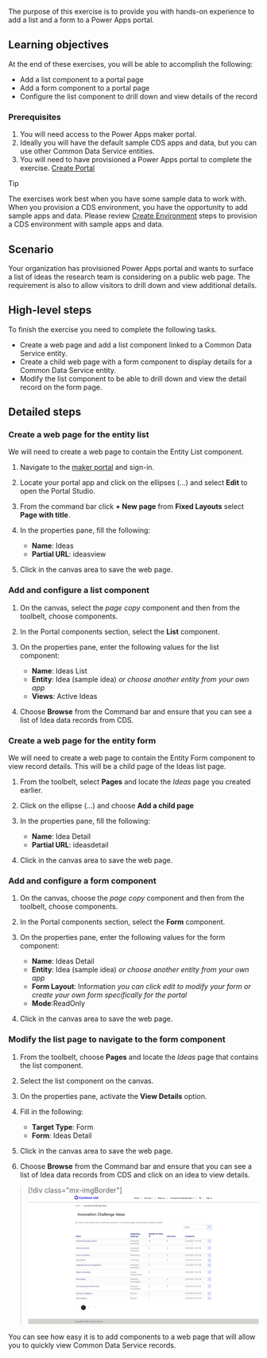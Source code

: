 The purpose of this exercise is to provide you with hands-on experience to add a list and a form to a Power Apps portal.

## Learning objectives

At the end of these exercises, you will be able to accomplish the following:

- Add a list component to a portal page
- Add a form component to a portal page
- Configure the list component to drill down and view details of the record

### Prerequisites

1. You will need access to the Power Apps maker portal.
1. Ideally you will have the default sample CDS apps and data, but you can use other Common Data Service entities.
1. You will need to have provisioned a Power Apps portal to complete the exercise. [Create Portal](https://docs.microsoft.com/powerapps/maker/portals/create-portal/?azure-portal=true)

> [!TIP]
> The exercises work best when you have some sample data to work with. When you provision a CDS environment, you have the opportunity to add sample apps and data.  Please review [Create Environment](https://docs.microsoft.com/power-platform/admin/create-environment.md?azure-portal=true#create-an-environment-with-a-database) steps to provision a CDS environment with sample apps and data.

## Scenario

Your organization has provisioned Power Apps portal and wants to surface a list of ideas the research team is considering on a public web page.  The requirement is also to allow visitors to drill down and view additional details.

## High-level steps

To finish the exercise you need to complete the following tasks.

- Create a web page and add a list component linked to a Common Data Service entity.
- Create a child web page with a form component to display details for a Common Data Service entity.
- Modify the list component to be able to drill down and view the detail record on the form page.

## Detailed steps

### Create a web page for the entity list

We will need to create a web page to contain the Entity List component.

1. Navigate to the [maker portal](https://make.powerapps.com/?azure-portal=true) and sign-in.  
1. Locate your portal app and click on the ellipses (...) and select **Edit** to open the Portal Studio.
1. From the command bar click **+ New page** from **Fixed Layouts** select **Page with title**.
1. In the properties pane, fill the following:

	- **Name**: Ideas
	- **Partial URL**: ideasview
	
1. Click in the canvas area to save the web page.

### Add and configure a list component 
1. On the canvas, select the *page copy* component and then from the toolbelt, choose components.
1. In the Portal components section, select the **List** component.
1. On the properties pane, enter the following values for the list component:

	- **Name**: Ideas List
	- **Entity**: Idea (sample idea) *or choose another entity from your own app*
	- **Views**: Active Ideas

1. Choose **Browse** from the Command bar and ensure that you can see a list of Idea data records from CDS.

### Create a web page for the entity form

We will need to create a web page to contain the Entity Form component to view record details.  This will be a child page of the Ideas list page.

1. From the toolbelt, select **Pages** and locate the *Ideas* page you created earlier.
1. Click on the ellipse (...) and choose **Add a child page**
1. In the properties pane, fill the following:

	- **Name**: Idea Detail
	- **Partial URL**: ideasdetail
	
1. Click in the canvas area to save the web page.

### Add and configure a form component

1. On the canvas, choose the *page copy* component and then from the toolbelt, choose components.
1. In the Portal components section, select the **Form** component.
1. On the properties pane, enter the following values for the form component:

	- **Name**: Ideas Detail
	- **Entity**: Idea (sample idea) *or choose another entity from your own app*
	- **Form Layout**: Information *you can click edit to modify your form or create your own form specifically for the portal*
	- **Mode**:ReadOnly

1. Click in the canvas area to save the web page.

### Modify the list page to navigate to the form component

1. From the toolbelt, choose **Pages** and locate the *Ideas* page that contains the list component.
1. Select the list component on the canvas.
1. On the properties pane, activate the **View Details** option.
1. Fill in the following: 

	- **Target Type**: Form
	- **Form**: Ideas Detail

1. Click in the canvas area to save the web page.
1. Choose **Browse** from the Command bar and ensure that you can see a list of Idea data records from CDS and click on an idea to view details.

> [!div class="mx-imgBorder"]
> [![entity list](../media/4-entity-list-exercise-ss.png)](../media/4-entity-list-exercise-ss.png#lightbox)

You can see how easy it is to add components to a web page that will allow you to quickly view Common Data Service records.
